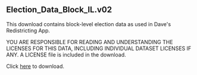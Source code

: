## Election_Data_Block_IL.v02
This download contains block-level election data as used in Dave's Redistricting App.

YOU ARE RESPONSIBLE FOR READING AND UNDERSTANDING THE LICENSES FOR THIS DATA, INCLUDING INDIVIDUAL DATASET LICENSES IF ANY.
A LICENSE file is included in the download.

Click [here](https://data.dra2020.net/file/dra-block-data/Election_Data_Block_IL.v02.zip) to download.